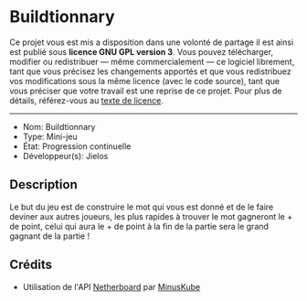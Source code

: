 # Buildtionnary

Ce projet vous est mis a disposition dans une volonté de partage il est ainsi est publié sous **licence GNU GPL version 3**. Vous pouvez télécharger, modifier ou redistribuer — même commercialement — ce logiciel librement, tant que vous précisez les changements apportés et que vous redistribuez vos modifications sous la même licence (avec le code source), tant que vous préciser que votre travail est une reprise de ce projet. Pour plus de détails, référez-vous au [texte de licence](LICENSE).

---
- Nom: Buildtionnary
- Type: Mini-jeu
- État: Progression continuelle
- Développeur(s): Jielos

## Description
 Le but du jeu est de construire le mot qui vous est donné et de le faire deviner aux autres joueurs, les plus rapides à trouver le mot gagneront le + de point, celui qui aura le + de point à la fin de la partie sera le grand gagnant de la partie !

## Crédits
- Utilisation de l'API [Netherboard](https://github.com/MinusKube/Netherboard/) par [MinusKube](https://github.com/MinusKube)
